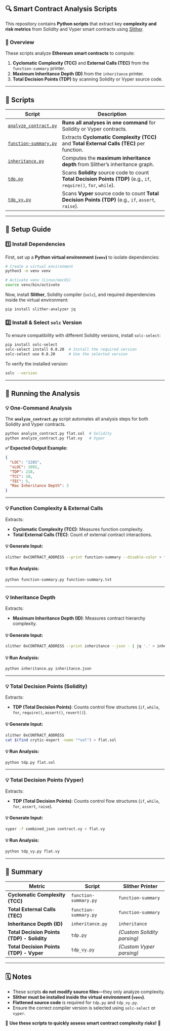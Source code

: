 ## **🔍 Smart Contract Analysis Scripts**
This repository contains **Python scripts** that extract key **complexity and risk metrics** from Solidity and Vyper smart contracts using [Slither](https://github.com/crytic/slither).

### **📌 Overview**
These scripts analyze **Ethereum smart contracts** to compute:
1. **Cyclomatic Complexity (TCC)** and **External Calls (TEC)** from the `function-summary` printer.
2. **Maximum Inheritance Depth (ID)** from the `inheritance` printer.
3. **Total Decision Points (TDP)** by scanning Solidity or Vyper source code.

---

## **📝 Scripts**
| Script | Description |
|--------|------------|
| [`analyze_contract.py`](#-analyze_contractpy) | **Runs all analyses in one command** for Solidity or Vyper contracts. |
| [`function-summary.py`](#-function-summarypy) | Extracts **Cyclomatic Complexity (TCC)** and **Total External Calls (TEC)** per function. |
| [`inheritance.py`](#-inheritancepy) | Computes the **maximum inheritance depth** from Slither’s inheritance graph. |
| [`tdp.py`](#-tdppy) | Scans **Solidity** source code to count **Total Decision Points (TDP)** (e.g., `if`, `require()`, `for`, `while`). |
| [`tdp_vy.py`](#-tdp_vypy) | Scans **Vyper** source code to count **Total Decision Points (TDP)** (e.g., `if`, `assert`, `raise`). |

---

## **📖 Setup Guide**
### **1️⃣ Install Dependencies**
First, set up a **Python virtual environment (`venv`)** to isolate dependencies:
```sh
# Create a virtual environment
python3 -m venv venv

# Activate venv (Linux/macOS)
source venv/bin/activate
```

Now, install **Slither**, Solidity compiler (`solc`), and required dependencies inside the virtual environment:
```sh
pip install slither-analyzer jq
```

### **2️⃣ Install & Select `solc` Version**
To ensure compatibility with different Solidity versions, install `solc-select`:
```sh
pip install solc-select
solc-select install 0.8.20  # Install the required version
solc-select use 0.8.20      # Use the selected version
```
To verify the installed version:
```sh
solc --version
```

---

## **🚀 Running the Analysis**
### **💡 One-Command Analysis**
The **`analyze_contract.py`** script automates all analysis steps for both Solidity and Vyper contracts.

```sh
python analyze_contract.py flat.sol  # Solidity
python analyze_contract.py flat.vy   # Vyper
```
**✅ Expected Output Example:**
```json
{
  "LOC": "2285",
  "sLOC": 1092,
  "TDP": 218,
  "TCC": 10,
  "TEC": 5,
  "Max Inheritance Depth": 3
}
```

---

### **💡 Function Complexity & External Calls**
Extracts:
- **Cyclomatic Complexity (TCC)**: Measures function complexity.
- **Total External Calls (TEC)**: Count of external contract interactions.

#### **💡 Generate Input:**
```sh
slither 0xCONTRACT_ADDRESS --print function-summary --disable-color > function-summary.txt
```
#### **💡 Run Analysis:**
```sh
python function-summary.py function-summary.txt
```

---

### **💡 Inheritance Depth**
Extracts:
- **Maximum Inheritance Depth (ID)**: Measures contract hierarchy complexity.

#### **💡 Generate Input:**
```sh
slither 0xCONTRACT_ADDRESS --print inheritance --json - | jq '.' > inheritance.json
```
#### **💡 Run Analysis:**
```sh
python inheritance.py inheritance.json
```

---

### **💡 Total Decision Points (Solidity)**
Extracts:
- **TDP (Total Decision Points)**: Counts control flow structures (`if`, `while`, `for`, `require()`, `assert()`, `revert()`).

#### **💡 Generate Input:**
```sh
slither 0xCONTRACT_ADDRESS
cat $(find crytic-export -name "*sol") > flat.sol
```
#### **💡 Run Analysis:**
```sh
python tdp.py flat.sol
```

---

### **💡 Total Decision Points (Vyper)**
Extracts:
- **TDP (Total Decision Points)**: Counts control flow structures (`if`, `while`, `for`, `assert`, `raise`).

#### **💡 Generate Input:**
```sh
vyper -f combined_json contract.vy > flat.vy
```
#### **💡 Run Analysis:**
```sh
python tdp_vy.py flat.vy
```

---

## **🎯 Summary**
| Metric | Script | Slither Printer |
|--------|--------|----------------|
| **Cyclomatic Complexity (TCC)** | `function-summary.py` | `function-summary` |
| **Total External Calls (TEC)** | `function-summary.py` | `function-summary` |
| **Inheritance Depth (ID)** | `inheritance.py` | `inheritance` |
| **Total Decision Points (TDP) - Solidity** | `tdp.py` | _(Custom Solidity parsing)_ |
| **Total Decision Points (TDP) - Vyper** | `tdp_vy.py` | _(Custom Vyper parsing)_ |

---

## **🗓 Notes**
- These scripts **do not modify source files**—they only analyze complexity.
- **Slither must be installed inside the virtual environment (`venv`)**.
- **Flattened source code** is required for `tdp.py` and `tdp_vy.py`.
- Ensure the correct compiler version is selected using `solc-select` or `vyper`.

🚀 **Use these scripts to quickly assess smart contract complexity risks!** 🚀

